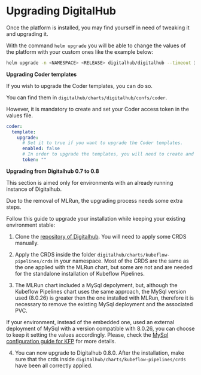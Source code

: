 # Upgrading DigitalHub

Once the platform is installed, you may find yourself in need of tweaking it and upgrading it.

With the command `helm upgrade` you will be able to change the values of the platform with your custom ones like the example below:

```sh
helm upgrade -n <NAMESPACE> <RELEASE> digitalhub/digitalhub --timeout 30m0s --values <YOUR_VALUES_FILE_PATH>
```

**Upgrading Coder templates**

If you wish to upgrade the Coder templates, you can do so.

You can find them in `digitalhub/charts/digitalhub/confs/coder`.

However, it is mandatory to create and set your Coder access token in the values file.

```yaml
coder:
  template:
    upgrade:
      # Set it to true if you want to upgrade the Coder templates.
      enabled: false
      # In order to upgrade the templates, you will need to create and set here a Coder Token.
      token: ""
```

**Upgrading from Digitalhub 0.7 to 0.8**

This section is aimed only for environments with an already running instance of Digitalhub. 

Due to the removal of MLRun, the upgrading process needs some extra steps.

Follow this guide to upgrade your installation while keeping your existing environment stable:

1) Clone the [repository of Digitalhub](https://github.com/scc-digitalhub/digitalhub). You will need to apply some CRDS manually.

2) Apply the CRDS inside the folder `digitalhub/charts/kubeflow-pipelines/crds` in your namespace. Most of the CRDS are the same as the one applied with the MLRun chart, but some are not and are needed for the standalone installation of Kubeflow Pipelines.

3) The MLRun chart included a MySql depolyment, but, although the Kubeflow Pipelines chart uses the same approach, the MySql version used (8.0.26) is greater then the one installed with MLRun, therefore it is necessary to remove the existing MySql deployment and the associated PVC.

If your environment, instead of the embedded one, used an external deployment of MySql with a version compatible with 8.0.26, you can choose to keep it setting the values accordingly. Please, check the [MySql configuration guide for KFP](charts/kfp/mysql.md) for more details.

4) You can now upgrade to Digitalhub 0.8.0. After the installation, make sure that the crds inside `digitalhub/charts/kubeflow-pipelines/crds` have been all correctly applied.

